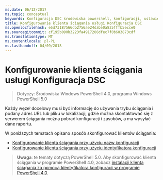 ```yaml
---
ms.date: 06/12/2017
ms.topic: conceptual
keywords: Konfiguracja DSC środowiska powershell, konfiguracji, ustawienia
title: Konfigurowanie klienta ściągania usługi Konfiguracja DSC
ms.openlocfilehash: e6d73187566db2756ae24dabe0a825fffb5ecce0
ms.sourcegitcommit: cf195b090b3223fa4917206dfec7f0b603873cdf
ms.translationtype: MT
ms.contentlocale: pl-PL
ms.lasthandoff: 04/09/2018
---
```

# <a name="setting-up-a-dsc-pull-client"></a>Konfigurowanie klienta ściągania usługi Konfiguracja DSC

> Dotyczy: Środowiska Windows PowerShell 4.0, programu Windows PowerShell 5.0

Każdy węzeł docelowy musi być informację do używania trybu ściągania i podany adres URL lub pliku w lokalizacji, gdzie można skontaktować się z serwerem ściągania można pobrać konfiguracji i zasobów, a ma wysyłać dane raportu.


W poniższych tematach opisano sposób skonfigurować klientów ściągania:

* [Konfigurowanie klienta ściągania przy użyciu nazw konfiguracji](pullClientConfigNames.md)
* [Konfigurowanie klienta ściągania przy użyciu identyfikatora konfiguracji](pullClientConfigID.md)

> **Uwaga**: te tematy dotyczą PowerShell 5.0. Aby skonfigurować klienta ściągania w programie PowerShell 4.0, zobacz [instalacji klienta ściągania za pomocą Identyfikatora konfiguracji w programie PowerShell 4.0](pullClientConfigID4.md).